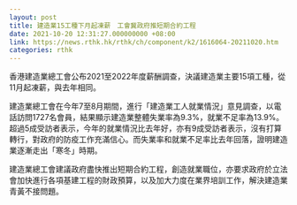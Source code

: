 ```yaml
---
layout: post
title: 建造業15工種下月起凍薪　工會冀政府推短期合約工程
date: 2021-10-20 12:31:27.000000000 +08:00
link: https://news.rthk.hk/rthk/ch/component/k2/1616064-20211020.htm
categories: rthk
---
```


香港建造業總工會公布2021至2022年度薪酬調查，決議建造業主要15項工種，從11月起凍薪，與去年相同。

建造業總工會在今年7至8月期間，進行「建造業工人就業情況」意見調查，以電話訪問1727名會員，結果顯示建造業整體失業率為9.3%，就業不足率為13.9%。超過5成受訪者表示，今年的就業情況比去年好，亦有9成受訪者表示，沒有打算轉行，對政府的防疫工作充滿信心。而失業率和就業不足率比去年回落，證明建造業逐漸走出「寒冬」時期。

建造業總工會建議政府盡快推出短期合約工程，創造就業職位，亦要求政府於立法會加快進行各項基建工程的財政預算，以及加大力度在業界培訓工作，解決建造業青黃不接問題。

